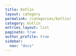 ```yaml
---
title: Kotlin
layout: category
permalink: /categories/kotlin/
category: kotlin
entries_layout: list
paginate: true
author_profile: true
sidebar:
  nav: "docs"
---
```

